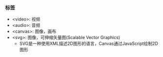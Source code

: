 ### 标签
- \<video>: 视频
- \<audio>: 音频
- \<canvas>: 图像，画布
- \<svg>: 图像，可伸缩矢量图(Scalable Vector Graphics)
    - SVG是一种使用XML描述2D图形的语言，Canvas通过JavaScript绘制2D图形